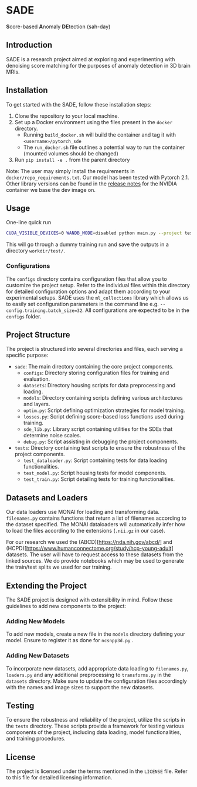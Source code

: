 # SADE
**S**core-based **A**nomaly **DE**tection (sah-day)

## Introduction

SADE is a research project aimed at exploring and experimenting with denoising score matching for the purposes of anomaly detection in 3D brain MRIs.

## Installation

To get started with the SADE, follow these installation steps:

1. Clone the repository to your local machine.
2. Set up a Docker environment using the files present in the `docker` directory.
    - Running `build_docker.sh` will build the container and tag it with `<username>/pytorch_sde`
    - The `run_docker.sh` file outlines a potential way to run the container (mounted volumes should be changed)
3. Run `pip install -e .` from the parent directory

Note: The user may simply install the requirements in `docker/repo_requirements.txt`. Our model has been tested with Pytorch 2.1. Other library versions can be found in the [release notes](https://docs.nvidia.com/deeplearning/frameworks/pytorch-release-notes/rel-23-07.html#rel-23-07) for the NVIDIA container we base the dev image on.
## Usage

One-line quick run
```bash
CUDA_VISIBLE_DEVICES=0 WANDB_MODE=disabled python main.py --project test --mode train --config configs/ve/toy_config.py --workdir workdir/test/
```
This will go through a dummy training run and save the outputs in a directory `workdir/test/`.

### Configurations

The `configs` directory contains configuration files that allow you to customize the project setup. Refer to the individual files within this directory for detailed configuration options and adapt them according to your experimental setups. SADE uses the `ml_collections` library which allows us to easily set configuration parameters in the command line e.g. `--config.training.batch_size=32`. All configurations are expected to be in the `configs` folder.

## Project Structure

The project is structured into several directories and files, each serving a specific purpose:

- `sade`: The main directory containing the core project components.
  - `configs`: Directory storing configuration files for training and evaluation.
  - `datasets`: Directory housing scripts for data preprocessing and loading.
  - `models`: Directory containing scripts defining various architectures and layers.
  - `optim.py`: Script defining optimization strategies for model training.
  - `losses.py`: Script defining score-based loss functions used during training.
  - `sde_lib.py`: Library script containing utilities for the SDEs that determine noise scales.
  - `debug.py`: Script assisting in debugging the project components.
- `tests`: Directory containing test scripts to ensure the robustness of the project components.
  - `test_dataloader.py`: Script containing tests for data loading functionalities.
  - `test_model.py`: Script housing tests for model components.
  - `test_train.py`: Script detailing tests for training functionalities.

## Datasets and Loaders

Our data loaders use MONAI for loading and transforming data. `filenames.py` contains functions that return a list of filenames according to the dataset specified. The MONAI dataloaders will automatically infer how to load the files according to the extensions (`.nii.gz` in our case). 

For our research we used the (ABCD)[https://nda.nih.gov/abcd/] and (HCPD)[https://www.humanconnectome.org/study/hcp-young-adult] datasets. The user will have to request access to these datasets from the linked sources. We do provide notebooks which may be used to generate the train/test splits we used for our training.  

## Extending the Project

The SADE project is designed with extensibility in mind. Follow these guidelines to add new components to the project:

### Adding New Models

To add new models, create a new file in the `models` directory defining your model. Ensure to register it as done for `ncsnpp3d.py` .

### Adding New Datasets

To incorporate new datasets, add appropriate data loading to `filenames.py`, `loaders.py` and any additional preprocessing to `transforms.py` in the `datasets` directory. Make sure to update the configuration files accordingly with the names and image sizes to support the new datasets.

## Testing

To ensure the robustness and reliability of the project, utilize the scripts in the `tests` directory. These scripts provide a framework for testing various components of the project, including data loading, model functionalities, and training procedures.

## License

The project is licensed under the terms mentioned in the `LICENSE` file. Refer to this file for detailed licensing information.
